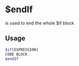 # $endIf

is used to end the whole $if block

## Usage

```bash
$if[EXPRESSION]
CODE BLOCK
$endIf
```

